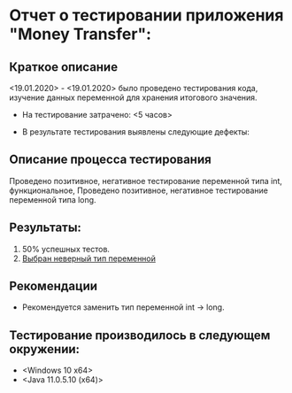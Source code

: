  # Отчет о тестировании приложения "Money Transfer":
  
## Краткое описание
 <19.01.2020> - <19.01.2020> было проведено тестирования кода, изучение данных переменной для хранения итогового значения.


-  На тестирование затрачено: <5 часов>
 
- В результате тестирования выявлены следующие дефекты:
 

## Описание процесса тестирования
 Проведено позитивное, негативное тестирование переменной типа int, функциональное, Проведено позитивное, негативное тестирование переменной типа long.
 
## Результаты:
 1. 50% успешных тестов.
 2. [Выбран неверный тип переменной](https://github.com/l0197d/Java.HW-2.1/issues/1)
 
 
 
 ## Рекомендации
 - Рекомендуется заменить тип переменной int -> long.
 
 
 ## Тестирование производилось в следующем окружении:
 
 - <Windows 10 x64>
 - <Java 11.0.5.10 (x64)>

